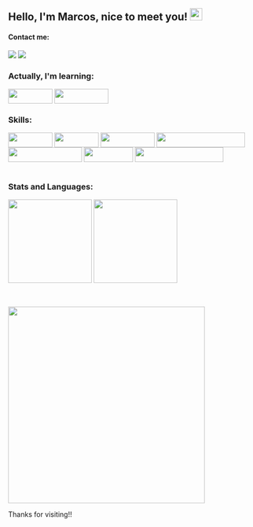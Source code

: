 ## Hello, I'm Marcos, nice to meet you! <img src=https://github.com/TheDudeThatCode/TheDudeThatCode/blob/master/Assets/Hi.gif width="25">

#### Contact me:
<a href = "mailto:marcosferreiraf22@gmail.com"><img src="https://img.shields.io/badge/-Gmail-%23333?style=for-the-badge&logo=gmail&logoColor=white" target="_blank"></a>
<a href="https://www.linkedin.com/in/marcosvmferreira" target="_blank"><img src="https://img.shields.io/badge/-LinkedIn-%230077B5?style=for-the-badge&logo=linkedin&logoColor=white" target="_blank"></a> 
<br>

### Actually, I'm learning:
<div style="display: inline_block" width="auto" height="auto">
  <img align="center" height="30" width="90" src="https://img.shields.io/badge/Kotlin-0095D5?&style=for-the-badge&logo=kotlin&logoColor=white">
  <img align="center" height="30" width="110" src="https://img.shields.io/badge/React_Native-20232A?style=for-the-badge&logo=react&logoColor=61DAFB">
</div>

### Skills:
<div style="display: inline_block" width="auto" height="auto">
  <img align="center" height="30" width="90" src="https://img.shields.io/badge/React-20232A?style=for-the-badge&logo=react&logoColor=61DAFB">
  <img align="center" height="30" width="90" src="https://img.shields.io/badge/Java-ED8B00?style=for-the-badge&logo=java&logoColor=white">
  <img align="center" height="30" width="110" src="https://img.shields.io/badge/Python-3776AB?style=for-the-badge&logo=python&logoColor=white">
  <img align="center" height="30" width="180" src="https://img.shields.io/badge/styled--components-DB7093?style=for-the-badge&logo=styled-components&logoColor=white">
  <img align="center" height="30" width="150" src="https://img.shields.io/badge/React_Router-CA4245?style=for-the-badge&logo=react-router&logoColor=white">
  <img align="center" height="30" width="100" src="https://img.shields.io/badge/jupyter-%23FA0F00.svg?style=for-the-badge&logo=jupyter&logoColor=white">
  <img align="center" height="30" width="180" src="https://img.shields.io/badge/Microsoft%20SQL%20Server-CC2927?style=for-the-badge&logo=microsoft%20sql%20server&logoColor=white">
  
  
</div>
<br> 

### Stats and Languages:
<img height="170em" src="https://github-readme-stats.vercel.app/api?username=marcosnaofazisso&show_icons=true&theme=onedark"/>    <img height="170em" src="https://github-readme-stats.vercel.app/api/top-langs/?username=marcosnaofazisso&layout=compact&theme=onedark"/>

<br>

<a href="https://open.spotify.com/user/21d7hiulu3wt2aumjte6phqci?si=6bcac437f260499e" target="_blank"><img src="https://memegenerator.net/img/instances/72470409.jpg" width="400"></a>

Thanks for visiting!!
